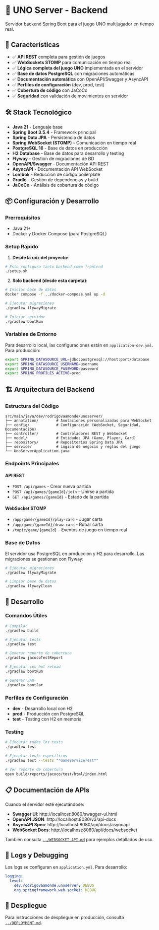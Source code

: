 # 🎴 UNO Server - Backend

Servidor backend Spring Boot para el juego UNO multijugador en tiempo real.

## 🚀 Características

- ✅ **API REST** completa para gestión de juegos
- ✅ **WebSockets STOMP** para comunicación en tiempo real
- ✅ **Lógica completa del juego UNO** implementada en el servidor
- ✅ **Base de datos PostgreSQL** con migraciones automáticas
- ✅ **Documentación automática** con OpenAPI/Swagger y AsyncAPI
- ✅ **Perfiles de configuración** (dev, prod, test)
- ✅ **Cobertura de código** con JaCoCo
- ✅ **Seguridad** con validación de movimientos en servidor

## 🛠️ Stack Tecnológico

- **Java 21** - Lenguaje base
- **Spring Boot 3.5.4** - Framework principal
- **Spring Data JPA** - Persistencia de datos
- **Spring WebSocket (STOMP)** - Comunicación en tiempo real
- **PostgreSQL 16** - Base de datos en producción
- **H2 Database** - Base de datos para desarrollo y testing
- **Flyway** - Gestión de migraciones de BD
- **OpenAPI/Swagger** - Documentación API REST
- **AsyncAPI** - Documentación API WebSocket
- **Lombok** - Reducción de código boilerplate
- **Gradle** - Gestión de dependencias y build
- **JaCoCo** - Análisis de cobertura de código

## 📦 Configuración y Desarrollo

### Prerrequisitos
- Java 21+
- Docker y Docker Compose (para PostgreSQL)

### Setup Rápido

1. **Desde la raíz del proyecto:**
```bash
# Esto configura tanto backend como frontend
./setup.sh
```

2. **Solo backend (desde esta carpeta):**
```bash
# Iniciar base de datos
docker compose -f ../docker-compose.yml up -d

# Ejecutar migraciones
./gradlew flywayMigrate

# Iniciar servidor
./gradlew bootRun
```

### Variables de Entorno

Para desarrollo local, las configuraciones están en `application-dev.yml`. Para producción:

```bash
export SPRING_DATASOURCE_URL=jdbc:postgresql://host:port/database
export SPRING_DATASOURCE_USERNAME=username
export SPRING_DATASOURCE_PASSWORD=password
export SPRING_PROFILES_ACTIVE=prod
```

## 🏗️ Arquitectura del Backend

### Estructura del Código

```
src/main/java/dev/rodrigovaamonde/unoserver/
├── annotation/        # Anotaciones personalizadas para WebSocket
├── config/            # Configuración (WebSocket, Seguridad, Documentación)
├── controller/        # Controladores REST y WebSocket
├── model/             # Entidades JPA (Game, Player, Card)
├── repository/        # Repositorios Spring Data JPA
├── service/           # Lógica de negocio y reglas del juego
└── UnoServerApplication.java
```

### Endpoints Principales

#### API REST
- `POST /api/games` - Crear nueva partida
- `POST /api/games/{gameId}/join` - Unirse a partida
- `GET /api/games/{gameId}` - Estado de la partida

#### WebSocket STOMP
- `/app/game/{gameId}/play-card` - Jugar carta
- `/app/game/{gameId}/draw-card` - Robar carta
- `/topic/game/{gameId}` - Eventos de juego en tiempo real

### Base de Datos

El servidor usa PostgreSQL en producción y H2 para desarrollo. Las migraciones se gestionan con Flyway:

```bash
# Ejecutar migraciones
./gradlew flywayMigrate

# Limpiar base de datos
./gradlew flywayClean
```

## 🔧 Desarrollo

### Comandos Útiles

```bash
# Compilar
./gradlew build

# Ejecutar tests
./gradlew test

# Generar reporte de cobertura
./gradlew jacocoTestReport

# Ejecutar con hot reload
./gradlew bootRun

# Generar JAR
./gradlew bootJar
```

### Perfiles de Configuración

- **dev** - Desarrollo local con H2
- **prod** - Producción con PostgreSQL
- **test** - Testing con H2 en memoria

### Testing

```bash
# Ejecutar todos los tests
./gradlew test

# Ejecutar tests específicos
./gradlew test --tests "*GameServiceTest*"

# Ver reporte de cobertura
open build/reports/jacoco/test/html/index.html
```

## 📋 Documentación de APIs

Cuando el servidor esté ejecutándose:

- **Swagger UI**: http://localhost:8080/swagger-ui.html
- **OpenAPI JSON**: http://localhost:8080/v3/api-docs
- **AsyncAPI Spec**: http://localhost:8080/api/docs/asyncapi
- **WebSocket Docs**: http://localhost:8080/api/docs/websocket

También consulta [`../WEBSOCKET_API.md`](../WEBSOCKET_API.md) para ejemplos detallados de uso.

## 🐛 Logs y Debugging

Los logs se configuran en `application.yml`. Para desarrollo:

```yaml
logging:
  level:
    dev.rodrigovaamonde.unoserver: DEBUG
    org.springframework.web.socket: DEBUG
```

## 🚀 Despliegue

Para instrucciones de despliegue en producción, consulta [`../DEPLOYMENT.md`](../DEPLOYMENT.md).
